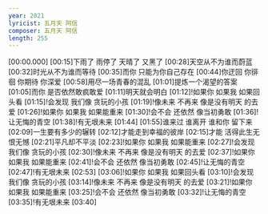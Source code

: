 ```yaml
---
year: 2021
lyricist: 五月天 阿信
composer: 五月天 阿信
length: 255
---
```

[00:00.000]
[00:15]下雨了 雨停了 天晴了 又黑了
[00:28]天空从不为谁而蔚蓝
[00:32]时光从不为谁而等待
[00:35]而你 只能为你自己存在
[00:44]你迂回 你徘徊 你期待 你深爱 
[00:58]用尽一场青春的混乱
[01:01]提炼一个渴望的答案
[01:05]而你 是否依然敢疯敢爱
[01:11]明天就会明白
[01:12]!如果你 如果我 如果回头看
[01:15]!会发现 我们像 贪玩的小孩
[01:19]!像未来 不再来 像是没有明天 的去爱
[01:26]!如果你 如果我 如果能重来
[01:30]!会不会 还依然 像当初勇敢 
[01:36]!让无悔的青空 
[01:38]!有无垠未来
[01:44]
[01:55]谁来过 谁离开 谁和你 留下来
[02:09]一生要有多少的辗转
[02:12]才能走到幸福的彼岸
[02:15]才能 活得此生无恨无憾
[02:21]平凡却不平淡
[02:23]!如果你 如果我 如果能重来
[02:27]!会发现 我们像 贪玩的小孩
[02:30]!像未来 不再来 像是没有明天 的去爱
[02:37]!如果你 如果我 如果能重来
[02:41]!会不会 还依然 像当初勇敢 
[02:45]!让无悔的青空 
[02:47]!有无垠未来
[02:53]
[03:06]!如果你 如果我 如果回头看
[03:10]!会发现 我们像 贪玩的小孩
[03:14]!像未来 不再来 像是没有明天 的去爱
[03:21]!如果你 如果我 如果能重来
[03:25]!会不会 还依然 像当初勇敢 
[03:32]!让无悔的青空 
[03:35]!有无垠未来
[03:40]
